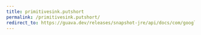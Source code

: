 ```yaml
---
title: primitivesink.putshort
permalink: /primitivesink.putshort/
redirect_to: https://guava.dev/releases/snapshot-jre/api/docs/com/google/common/hash/PrimitiveSink.html#putShort-short-
---
```

